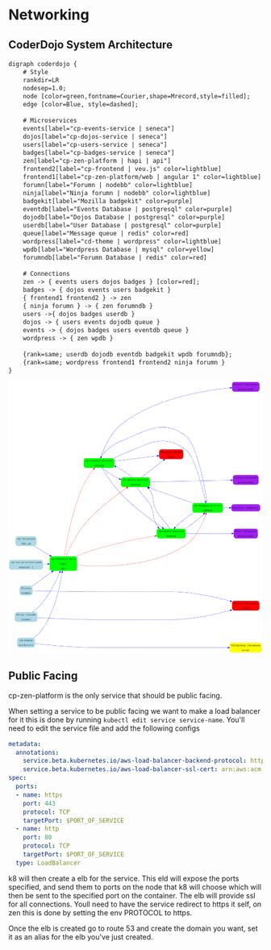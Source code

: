 # Networking

## CoderDojo System Architecture

```graphviz
digraph coderdojo {
    # Style
    rankdir=LR
    nodesep=1.0;
    node [color=green,fontname=Courier,shape=Mrecord,style=filled];
    edge [color=Blue, style=dashed];

    # Microservices
    events[label="cp-events-service | seneca"]
    dojos[label="cp-dojos-service | seneca"]
    users[label="cp-users-service | seneca"]
    badges[label="cp-badges-service | seneca"]
    zen[label="cp-zen-platform | hapi | api"]
    frontend2[label="cp-frontend | veu.js" color=lightblue]
    frontend1[label="cp-zen-platform/web | angular 1" color=lightblue]
    forumn[label="Forumn | nodebb" color=lightblue]
    ninja[label="Ninja forumn | nodebb" color=lightblue]
    badgekit[label="Mozilla badgekit" color=purple]
    eventdb[label="Events Database | postgresql" color=purple]
    dojodb[label="Dojos Database | postgresql" color=purple]
    userdb[label="User Database | postgresql" color=purple]
    queue[label="Message queue | redis" color=red]
    wordpress[label="cd-theme | wordpress" color=lightblue]
    wpdb[label="Wordpress Database | mysql" color=yellow]
    forumndb[label="Forumn Database | redis" color=red]

    # Connections
    zen -> { events users dojos badges } [color=red];
    badges -> { dojos events users badgekit }
    { frontend1 frontend2 } -> zen
    { ninja forumn } -> { zen forumndb }
    users ->{ dojos badges userdb }
    dojos -> { users events dojodb queue }
    events -> { dojos badges users eventdb queue }
    wordpress -> { zen wpdb }

    {rank=same; userdb dojodb eventdb badgekit wpdb forumndb};
    {rank=same; wordpress frontend1 frontend2 ninja forumn }
}
```

![network](./network.svg)

## Public Facing

cp-zen-platform is the only service that should be public facing.

When setting a service to be public facing we want to make a load balancer for it this is done by
running `kubectl edit service service-name`. You'll need to edit the service file  and add the
following configs

``` yaml
metadata:
  annotations:
    service.beta.kubernetes.io/aws-load-balancer-backend-protocol: http
    service.beta.kubernetes.io/aws-load-balancer-ssl-cert: arn:aws:acm:eu-west-1:116766832461:certificate/3cf7c463-72cd-4323-8702-a1e7a0b93428  # This Cert name may be different for you if the cert is changed or replaced
spec:
  ports:
  - name: https
    port: 443
    protocol: TCP
    targetPort: $PORT_OF_SERVICE
  - name: http
    port: 80
    protocol: TCP
    targetPort: $PORT_OF_SERVICE
  type: LoadBalancer
```

k8 will then create a elb for the service. This eld will expose the ports specified, and send them
to ports on the node that k8 will choose which will then be sent to the specified port on the
container. The elb will provide ssl for all connections. Youll need to have the service redirect to
https it self, on zen this is done by setting the env PROTOCOL to https.

Once the elb is created go to route 53 and create the domain you want, set it as an alias for the
elb you've just created.

